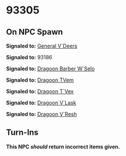 # 93305







## On NPC Spawn

**Signaled to:**  [General V\`Deers](/npc/93087)

**Signaled to:** 93186

**Signaled to:**  [Dragoon Barber W\`Selo](/npc/93124)

**Signaled to:**  [Dragoon TVem](/npc/93024)

**Signaled to:**  [Dragoon T\`Vex](/npc/93084)

**Signaled to:**  [Dragoon V\`Lask](/npc/93125)

**Signaled to:**  [Dragoon V\`Resh](/npc/93086)


## Turn-Ins



**This NPC *should* return incorrect items given.**
